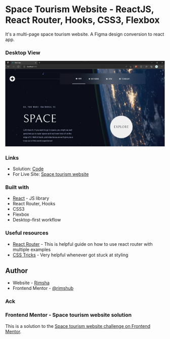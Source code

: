 # Space Tourism Website - ReactJS, React Router, Hooks, CSS3, Flexbox
 
 It's a multi-page space tourism website. A Figma design conversion to react app.

 ### Desktop View
 
![](./src/images/desktop_view.png)

### Links

- Solution: [Code](https://github.com/rimshub/react-space-tourism-website/tree/main/src)
- For Live Site: [Space tourism website](https://react-space-tourism-website-alpha.vercel.app/)

### Built with

- [React](https://reactjs.org/) - JS library
- React Router, Hooks
- CSS3
- Flexbox
- Desktop-first workflow

### Useful resources

- [React Router](https://v5.reactrouter.com/web/guides/quick-start) - This is helpful guide on how to use react router with multiple examples
- [CSS Tricks](https://css-tricks.com/) - Very helpful whenever got stuck at styling
 
## Author

- Website - [Rimsha](https://github.com/rimshub)
- Frontend Mentor - [@rimshub](https://www.frontendmentor.io/profile/rimshub)

### Ack
### Frontend Mentor - Space tourism website solution

This is a solution to the [Space tourism website challenge on Frontend Mentor](https://www.frontendmentor.io/challenges/space-tourism-multipage-website-gRWj1URZ3).

